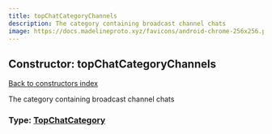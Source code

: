 ```yaml
---
title: topChatCategoryChannels
description: The category containing broadcast channel chats
image: https://docs.madelineproto.xyz/favicons/android-chrome-256x256.png
---
```

## Constructor: topChatCategoryChannels  
[Back to constructors index](index.md)



The category containing broadcast channel chats




### Type: [TopChatCategory](../types/TopChatCategory.md)


